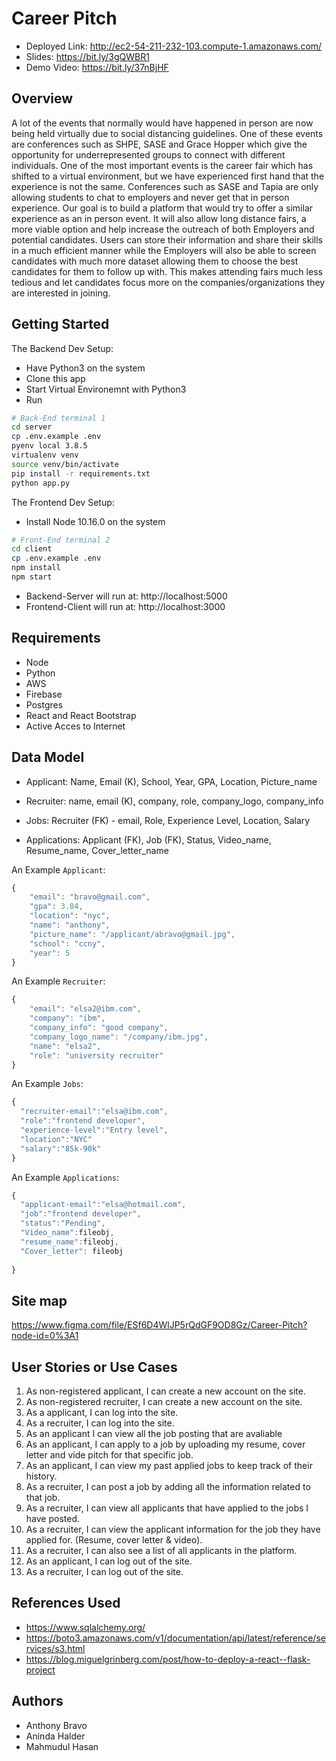 

# Career Pitch
- Deployed Link: http://ec2-54-211-232-103.compute-1.amazonaws.com/
- Slides: https://bit.ly/3gQWBR1
- Demo Video: https://bit.ly/37nBjHF

## Overview

A lot of the events that normally would have happened in person are now being held virtually due to social distancing guidelines. One of these events are conferences such as SHPE, SASE and Grace Hopper which give the opportunity for underrepresented groups to connect with different individuals. One of the most important events is the career fair which has shifted to a virtual environment, but we have experienced first hand that the experience is not the same. Conferences such as SASE and Tapia are only allowing students to chat to employers and never get that in person experience. Our goal is to build a platform that would try to offer a similar experience as an in person event. It will also allow long distance fairs, a more viable option and help increase the outreach of both Employers and potential candidates. Users can store their information and share their skills in a much efficient manner while the Employers will also be able to screen candidates with much more dataset allowing them to choose the best candidates for them to follow up with. This makes attending fairs much less tedious and let candidates focus more on the companies/organizations they are interested in joining.

## Getting Started

The Backend Dev Setup:
- Have Python3 on the system
- Clone this app
- Start Virtual Environemnt with Python3 
- Run
```bash
# Back-End terminal 1
cd server
cp .env.example .env
pyenv local 3.8.5
virtualenv venv
source venv/bin/activate
pip install -r requirements.txt
python app.py
```
The Frontend Dev Setup:
- Install Node 10.16.0 on the system
```bash
# Front-End terminal 2
cd client
cp .env.example .env
npm install
npm start
```
- Backend-Server will run at: http://localhost:5000
- Frontend-Client will run at: http://localhost:3000

## Requirements

- Node 
- Python
- AWS
- Firebase
- Postgres
- React and React Bootstrap
- Active Acces to Internet


## Data Model


- Applicant:
Name,
Email (K),
School,
Year,
GPA,
Location,
Picture_name

- Recruiter:
name,
email (K),
company,
role,
company_logo,
company_info


- Jobs:
Recruiter (FK) - email,	
Role,
Experience Level,
Location,
Salary


- Applications:
Applicant (FK),
Job (FK),
Status,
Video_name,
Resume_name,
Cover_letter_name


An Example `Applicant`:

```javascript
{
    "email": "bravo@gmail.com",
    "gpa": 3.84,
    "location": "nyc",
    "name": "anthony",
    "picture_name": "/applicant/abravo@gmail.jpg",
    "school": "ccny",
    "year": 5
}
```


An Example `Recruiter`:

```javascript
{
    "email": "elsa2@ibm.com",
    "company": "ibm",
    "company_info": "good company",
    "company_logo_name": "/company/ibm.jpg",
    "name": "elsa2",
    "role": "university recruiter"
}
```

An Example `Jobs`:

```javascript
{
  "recruiter-email":"elsa@ibm.com",
  "role":"frontend developer",
  "experience-level":"Entry level",
  "location":"NYC"
  "salary":"85k-90k"
}

```
An Example `Applications`:

```javascript
{
  "applicant-email":"elsa@hotmail.com",
  "job":"frontend developer",
  "status":"Pending",
  "Video_name":fileobj,
  "resume_name":fileobj,
  "Cover_letter": fileobj
  
}
```

## Site map

https://www.figma.com/file/ESf6D4WlJP5rQdGF9OD8Gz/Career-Pitch?node-id=0%3A1

## User Stories or Use Cases


1. As non-registered applicant, I can create a new account on the site.
2. As non-registered recruiter, I can create a new account on the site.
3. As a applicant, I can log into the site.
4. As a recruiter, I can log into the site.
5. As an applicant I can view all the job posting that are avaliable
6. As an applicant, I can apply to a job by uploading my resume, cover letter and vide pitch for that specific job.
7. As an applicant, I can view my past applied jobs to keep track of their history.
8. As a recruiter, I can post a job by adding all the information related to that job. 
9. As a recruiter, I can view all applicants that have applied to the jobs I have posted. 
10. As a recruiter, I can view the applicant information for the job they have applied for. (Resume, cover letter & video).
11. As a recruiter, I can also see a list of all applicants in the platform. 
12. As an applicant, I can log out of the site.
13. As a recruiter, I can log out of the site.

## References Used
- https://www.sqlalchemy.org/
- https://boto3.amazonaws.com/v1/documentation/api/latest/reference/services/s3.html
- https://blog.miguelgrinberg.com/post/how-to-deploy-a-react--flask-project

## Authors
- Anthony Bravo
- Aninda Halder
- Mahmudul Hasan


